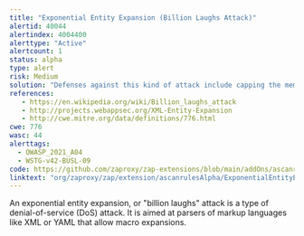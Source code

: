 ```yaml
---
title: "Exponential Entity Expansion (Billion Laughs Attack)"
alertid: 40044
alertindex: 4004400
alerttype: "Active"
alertcount: 1
status: alpha
type: alert
risk: Medium
solution: "Defenses against this kind of attack include capping the memory allocated in an individual parser if loss of the document is acceptable, or treating entities symbolically and expanding them lazily only when (and to the extent) their content is to be used."
references:
   - https://en.wikipedia.org/wiki/Billion_laughs_attack
   - http://projects.webappsec.org/XML-Entity-Expansion
   - http://cwe.mitre.org/data/definitions/776.html
cwe: 776
wasc: 44
alerttags: 
  - OWASP_2021_A04
  - WSTG-v42-BUSL-09
code: https://github.com/zaproxy/zap-extensions/blob/main/addOns/ascanrulesAlpha/src/main/java/org/zaproxy/zap/extension/ascanrulesAlpha/ExponentialEntityExpansionScanRule.java
linktext: "org/zaproxy/zap/extension/ascanrulesAlpha/ExponentialEntityExpansionScanRule.java"
---
```

An exponential entity expansion, or "billion laughs" attack is a type of denial-of-service (DoS) attack. It is aimed at parsers of markup languages like XML or YAML that allow macro expansions.
